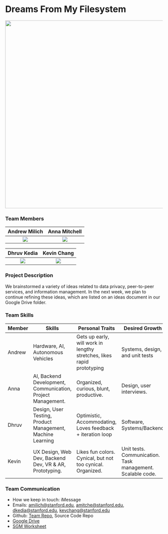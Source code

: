 # Dreams From My Filesystem
<img src="https://github.com/StanfordCS194/Team-7/blob/master/team_photos/dfmfs.jpeg" width="600"/>

### Team Members

Andrew Milich              |  Anna Mitchell
:-------------------------:|:-------------------------:
![](https://github.com/StanfordCS194/Team-7/blob/master/team_photos/Andrew_Photo.png)  |  ![](https://github.com/StanfordCS194/Team-7/blob/master/team_photos/Anna_Photo.jpg)

Dhruv Kedia                |  Kevin Chang
:-------------------------:|:-------------------------:
![](https://github.com/StanfordCS194/Team-7/blob/master/team_photos/Dhruv_Photo.jpg)  |  ![](https://github.com/StanfordCS194/Team-7/blob/master/team_photos/Kevin_Photo.jpeg)

### Project Description 
We brainstormed a variety of ideas related to data privacy, peer-to-peer services, and information management. In the next week, we plan to continue refining these ideas, which are listed on an ideas document in our Google Drive folder.

### Team Skills

Member | Skills | Personal Traits | Desired Growth | Weaknesses
--- | --- | --- | --- | ---
Andrew | Hardware, AI, Autonomous Vehicles | Gets up early, will work in lengthy stretches, likes rapid prototyping | Systems, design, and unit tests | User interfaces, databases, web programming
Anna | AI, Backend Development, Communication, Project Management. | Organized, curious, blunt, productive.  | Design, user interviews. | Design, user interviews, hardware.
Dhruv | Design, User Testing, Product Management, Machine Learning | Optimistic, Accommodating, Loves feedback + iteration loop | Software, Systems/Backend | Software - Languages besides python
Kevin | UX Design, Web Dev, Backend Dev, VR & AR, Prototyping. | Likes fun colors. Cynical, but not too cynical. Organized. | Unit tests. Communication. Task management. Scalable code. | Modern C++. Distributed Systems. Weak knees. 

### Team Communication
- How we keep in touch: iMessage
- Emails: amilich@stanford.edu, amitche@stanford.edu, dkedia@stanford.edu, kevchang@stanford.edu
- Github: [Team Repo](https://github.com/orgs/StanfordCS194/teams/team-7), Source Code Repo
- [Google Drive](https://drive.google.com/drive/u/1/folders/1v_vvg39q1aLEF4Y-PDn61yVAZ-L_a0cM)
- [SGM Worksheet](https://docs.google.com/forms/d/e/1FAIpQLScl6OlzF-vqWJp31zyIOK2Kfy3jFG4kIkAA-P5FfcsYii5H5w/viewform?usp=sf_link)
